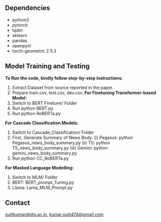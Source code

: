 ## Dependencies

* python3
* pytorch
* tqdm
* sklearn
* pandas
* openpyxl
* torch-geometric 2.5.3


## Model Training and Testing
 **To Run the code, kindly follow step-by-step instructions:**
 1. Extract Dataset from source reported in the paper.
 2. Prepare train.csv, test.csv, dev.csv.
**For Finetuning Transformer-based Model:**
1. Switch to BERT Finetune/ Folder
2. Run python BERT.py
3. Run python RoBERTa.py

**For Cascade Classification Models:**
1. Switch to Cascade_Classification/ Folder
2. First, Generate Summary of News Body.
     (i) Pegasus:  python Pegasus_news_body_summary.py
     (ii) T5:      python T5_news_body_summary.py
     (iii) Gemini: python gemini_news_body_summary.py
4. Run python CC_RoBERTa.py

**For Masked Language Modelling:**
1.  Switch to MLM/ Folder
2.  BERT:  BERT_prompt_Tuning.py
3.  Llama: Lama_MLM_Prompt.py


## Contact
sujitkumar@iitg.ac.in, kumar.sujit474@gmail.com
